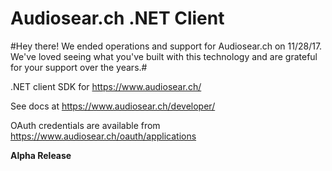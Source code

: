 # Audiosear.ch .NET Client

#Hey there! We ended operations and support for Audiosear.ch on 11/28/17. We've loved seeing what you've built with this technology and are grateful for your support over the years.#

.NET client SDK for https://www.audiosear.ch/

See docs at https://www.audiosear.ch/developer/

OAuth credentials are available from https://www.audiosear.ch/oauth/applications

**Alpha Release**
